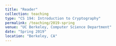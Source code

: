 ```yaml
---
title: "Reader"
collection: teaching
type: "CS 194: Introduction to Cryptography"
permalink: /teaching/2019-spring
venue: "UC Berkeley, Computer Science Department"
date: "Spring 2019"
location: "Berkeley, CA"
---
```

